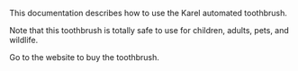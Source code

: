 This documentation describes how to use the Karel automated toothbrush.

Note that this toothbrush is totally safe to use for children, adults, pets, and wildlife.

Go to the website to buy the toothbrush.
